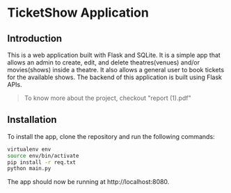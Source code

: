 # TicketShow Application

## Introduction

This is a web application built with Flask and SQLite. It is a simple app that allows an admin to create, edit, and delete theatres(venues) and/or movies(shows) inside a theatre. It also allows a general user to book tickets for the available shows. The backend of this application is built using Flask APIs.
>To know more about the project, checkout "report (1).pdf"
## Installation

To install the app, clone the repository and run the following commands:

```bash
virtualenv env
source env/bin/activate
pip install -r req.txt
python main.py
```

The app should now be running at http://localhost:8080.
